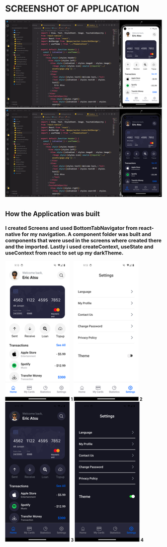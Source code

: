 #

# SCREENSHOT OF APPLICATION

![](./assets/screenshots/light.png)
![](./assets/screenshots/dark.png)

#

## How the Application was built

### I created Screens and used BottomTabNavigator from react-native for my navigation. A component folder was built and components that were used in the screens where created there and the imported. Lastly i used createContext, useState and useContext from react to set up my darkTheme.

<img src="assets/screenshots/screenshot1.png" width="" height="450"> **1**
<img src="assets/screenshots/screenshot2.png" width="" height="450"> **2**
<img src="assets/screenshots/screenshot3.png" width="" height="450"> **3**
<img src="assets/screenshots/screenshot4.png" width="" height="450"> **4**
